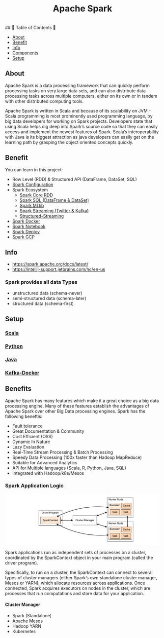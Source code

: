 <h1 align="center">Apache Spark</h1> <br>
## 🚀 Table of Contents 🚀

- [About](#about)
- [Benefit](#benefits)
- [Info](#info)
- [Components](#components)
- [Setup](#setup)

## About
Apache Spark is a data processing framework that can quickly perform processing tasks on very large data sets, and can also distribute data processing tasks across multiple computers, either on its own or in tandem with other distributed computing tools.

Apache Spark is written in Scala and because of its scalability on JVM - Scala programming is most prominently used programming language, by big data developers for working on Spark projects. Developers state that using Scala helps dig deep into Spark’s source code so that they can easily access and implement the newest features of Spark. Scala’s interoperability with Java is its biggest attraction as java developers can easily get on the learning path by grasping the object oriented concepts quickly.

## Benefit
You can learn in this project:
- Row Level (RDD) & Structured API (DataFrame, DataSet, SQL)
- [Spark Configuration](https://github.com/yuyatinnefeld/spark/tree/master/scala) 
- Spark Ecosystem 
    - [Spark Core RDD](https://github.com/yuyatinnefeld/spark/tree/master/scala/my-app/src/main/scala/com/spark_rdd)
    - [Spark SQL (DataFrame & DataSet)](https://github.com/yuyatinnefeld/spark/tree/master/scala/my-app/src/main/scala/com/spark_sql)
    - [Spark MLlib](https://github.com/yuyatinnefeld/spark/tree/master/scala/my-app/src/main/scala/com/spark_mllib)
    - [Spark Streaming (Twitter & Kafka)](https://github.com/yuyatinnefeld/spark/tree/master/scala/my-app/src/main/scala/com/spark_streaming)
    - [Structured-Streaming](https://github.com/yuyatinnefeld/spark/tree/master/scala/my-app/src/main/scala/com/structured_streaming)
- [Spark Docker](https://github.com/yuyatinnefeld/spark/tree/master/java/docker-spark-kafka-flink)
- [Spark Notebook](https://github.com/yuyatinnefeld/spark/tree/master/scala/my-app/src/main/scala/spark_note)
- [Spark Deploy](https://github.com/yuyatinnefeld/spark/tree/master/scala/my-app/src/main/scala/spark_deploy) 
- [Spark GCP](https://github.com/yuyatinnefeld/spark/tree/master/scala/my-app/src/main/scala/gcp)

## Info
- https://spark.apache.org/docs/latest/
- https://intellij-support.jetbrains.com/hc/en-us

### Spark provides all data Types
- unstructured data (schema-never)
- semi-structured data (schema-later)
- structured data (schema-first)

## Setup
### [Scala](https://github.com/yuyatinnefeld/spark/tree/master/scala)
### [Python](https://github.com/yuyatinnefeld/spark/tree/master/python)
### [Java](https://github.com/yuyatinnefeld/spark/tree/master/java)
### [Kafka-Docker](https://github.com/yuyatinnefeld/spark/tree/master/java/docker-spark-kafka-flink)

## Benefits
Apache Spark has many features which make it a great choice as a big data processing engine. Many of these features establish the advantages of Apache Spark over other Big Data processing engines. Spark has the following beneftis:
- Fault tolerance
- Great Documentation & Community
- Cost Efficient (OSS)
- Dynamic In Nature
- Lazy Evaluation
- Real-Time Stream Processing & Batch Processing
- Speedy Data Processing (100x faster than Hadoop MapReduce)
- Suitable for Advanced Analytics
- API for Multiple languages (Scala, R, Python, Java, SQL)
- Integrated with Hadoop/k8s/Mesos

### Spark Application Logic
![GitHub Logo](/images/spark-components.png)

Spark applications run as independent sets of processes on a cluster, coordinated by the SparkContext object in your main program (called the driver program).

Specifically, to run on a cluster, the SparkContext can connect to several types of cluster managers (either Spark’s own standalone cluster manager, Mesos or YARN), which allocate resources across applications. Once connected, Spark acquires executors on nodes in the cluster, which are processes that run computations and store data for your application.

#### Cluster Manager
- Spark (Standalone)
- Apache Mesos
- Hadoop YARN
- Kubernetes
